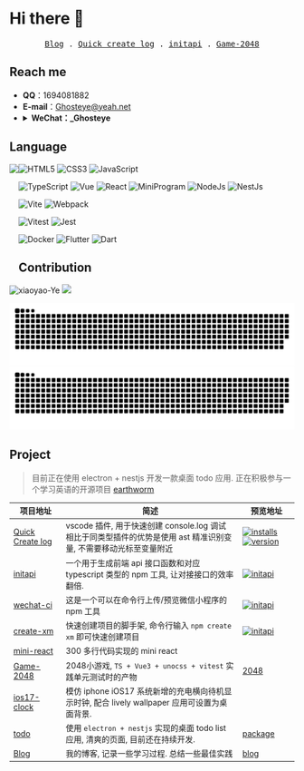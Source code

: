 # Hi there 👋
<!-- **xiaoyao-Ye/xiaoyao-Ye** is a ✨ _special_ ✨ repository because its `README.md` (this file) appears on your GitHub profile. -->
<!-- I'm a front-end developer -->
<!-- Here are some ideas to get you started: -->

<!-- - 🔭 I’m currently working on ✨...
- 🌱 I’m currently learning ✨...
- 👯 I’m looking to collaborate on ✨...
- 🤔 I’m looking for help with ✨...
- 💬 Ask me about ✨...
- 📫 How to reach me: ✨...
- 😄 Pronouns: ✨...
- ⚡ Fun fact: ✨... -->

<p align="center">
  <samp>
    <a href="https://xiaoyao-ye.github.io/blog/">Blog</a> .
    <a href="https://marketplace.visualstudio.com/items?itemName=Ghosteye.vs-quick-log">Quick create log</a> .
    <a href="https://github.com/xiaoyao-Ye/initapi">initapi</a> .
    <a href="https://xiaoyao-ye.github.io/Game-2048/">Game-2048</a>
<!--     <a href="https://xiaoyao-ye.github.io/plane-game/">plane-game</a> -->
  </samp>
</p>

## Reach me

- **QQ**：1694081882
- **E-mail**：Ghosteye@yeah.net
- <details><summary><strong>WeChat：_Ghosteye</strong></summary>
  <img height="150em" src="./assets/wechat.png" />
  </details>

## Language

<img align="left" height="200em" src="https://github-readme-stats.vercel.app/api/top-langs/?username=xiaoyao-Ye&hide_title=true&layout=compact&langs_count=100&hide=HTML,Makefile,CSS,SCSS,LESS&theme=merko#gh-dark-mode-only" />

![HTML5](https://img.shields.io/badge/-HTML5-red?logo=html5&logoColor=white)
![CSS3](https://img.shields.io/badge/-CSS3-blue?logo=css3&logoColor=white)
![JavaScript](https://img.shields.io/badge/-JavaScript-yellow?logo=javascript&logoColor=white)

![TypeScript](https://img.shields.io/badge/-TypeScript-blue?logo=typescript&logoColor=white)
![Vue](https://img.shields.io/badge/-Vue-34495e?logo=vue.js)
![React](https://img.shields.io/badge/-React-282c34?logo=react)
![MiniProgram](https://img.shields.io/badge/-MiniProgram-07c160?logo=wechat&logoColor=white)
![NodeJs](https://img.shields.io/badge/-NodeJs-282c34?logo=node.js)
![NestJs](https://img.shields.io/badge/-NestJs-red?logo=nestjs)

![Vite](https://img.shields.io/badge/-Vite-646cff?logo=vite&logoColor=white)
![Webpack](https://img.shields.io/badge/-Webpack-1a6bac?logo=webpack)
<!-- ![Rollup](https://img.shields.io/badge/-Rollup-ef3335?logo=rollup.js&logoColor=white) -->

![Vitest](https://img.shields.io/badge/-Vitest-red?logo=vitest&logoColor=white)
![Jest](https://img.shields.io/badge/-Jest-green?logo=jest)

![Docker](https://img.shields.io/badge/-Docker-646cff?logo=docker&logoColor=white)
![Flutter](https://img.shields.io/badge/-Flutter-blue?logo=flutter)
![Dart](https://img.shields.io/badge/-Dart-purple?logo=dart)


## Contribution

<p align="left">
  <img height="150em" src="https://github-readme-streak-stats.herokuapp.com/?user=xiaoyao-Ye&theme=merko#gh-dark-mode-only" alt="xiaoyao-Ye" />
  <img height="150em" src="https://github-readme-stats-one-mu-82.vercel.app/api?username=xiaoyao-Ye&show_icons=true&hide_title=true&theme=merko#gh-dark-mode-only" />
</p>

<p align="left">
  <img src="https://raw.githubusercontent.com/xiaoyao-Ye/xiaoyao-Ye/dist/github-contribution-grid-snake-dark.svg#gh-dark-mode-only" />
  <img src="https://raw.githubusercontent.com/xiaoyao-Ye/xiaoyao-Ye/dist/github-contribution-grid-snake.svg#gh-light-mode-only" />
  <!-- ![TOG](https://raw.githubusercontent.com/xiaoyao-Ye/xiaoyao-Ye/dist/github-contribution-grid-snake-dark.svg#gh-dark-mode-only) -->
  <!-- ![TOG](https://raw.githubusercontent.com/xiaoyao-Ye/xiaoyao-Ye/dist/github-contribution-grid-snake.svg#gh-light-mode-only) -->
</p>

## Project

> 目前正在使用 electron + nestjs 开发一款桌面 todo 应用.
> 正在积极参与一个学习英语的开源项目 [earthworm](https://github.com/cuixueshe/earthworm) 

| 项目地址                                                       | 简述                                                                                                                  | 预览地址                                                                                                                                                                                                                                                                                                                                                                                                                                 |
| -------------------------------------------------------------- | --------------------------------------------------------------------------------------------------------------------- | ---------------------------------------------------------------------------------------------------------------------------------------------------------------------------------------------------------------------------------------------------------------------------------------------------------------------------------------------------------------------------------------------------------------------------------------- |
| [Quick Create log](https://github.com/xiaoyao-Ye/vs-quick-log) | vscode 插件, 用于快速创建 console.log 调试<br>相比于同类型插件的优势是使用 ast 精准识别变量, 不需要移动光标至变量附近 | [![installs](https://img.shields.io/visual-studio-marketplace/azure-devops/installs/total/ghosteye.vs-quick-log?label=Installs)](https://marketplace.visualstudio.com/items?itemName=ghosteye.vs-quick-log)[![version](https://img.shields.io/visual-studio-marketplace/v/ghosteye.vs-quick-log?color=%232ba1f1&logo=visual-studio-code&logoColor=%232ba1f1)](https://marketplace.visualstudio.com/items?itemName=ghosteye.vs-quick-log) |
| [initapi](https://github.com/xiaoyao-Ye/initapi)               | 一个用于生成前端 api 接口函数和对应 typescript 类型的 npm 工具, 让对接接口的效率翻倍.                                 | [![initapi](https://badgen.net/npm/v/initapi)](https://www.npmjs.com/package/initapi)                                                                                                                                                                                                                                                                                                                                                    |
| [wechat-ci](https://github.com/xiaoyao-Ye/wechat-ci)           | 这是一个可以在命令行上传/预览微信小程序的 npm 工具                                                                    | [![initapi](https://badgen.net/npm/v/wechat-ci)](https://www.npmjs.com/package/wechat-ci)                                                                                                                                                                                                                                                                                                                                                |
| [create-xm](https://github.com/xiaoyao-Ye/create-xm)           | 快速创建项目的脚手架, 命令行输入 `npm create xm` 即可快速创建项目                                                     | [![initapi](https://badgen.net/npm/v/create-xm)](https://www.npmjs.com/package/create-xm)                                                                                                                                                                                                                                                                                                                                                |
| [mini-react](https://github.com/xiaoyao-Ye/mini-react)         | 300 多行代码实现的 mini react                                                                                         |                                                                                                                                                                                                                                                                                                                                                                                                                                          |
| [Game-2048](https://github.com/xiaoyao-Ye/Game-2048)           | 2048小游戏, `TS + Vue3 + unocss + vitest` 实践单元测试时的产物                                                        | [2048](https://xiaoyao-ye.github.io/Game-2048/)                                                                                                                                                                                                                                                                                                                                                                                          |
| [ios17-clock](https://github.com/xiaoyao-Ye/ios17-clock)       | 模仿 iphone iOS17 系统新增的充电横向待机显示时钟, 配合 lively wallpaper 应用可设置为桌面背景.                         |                                                                                                                                                                                                                                                                                                                                                                                                                                          |
| [todo](https://github.com/xiaoyao-Ye/todo)                     | 使用 `electron + nestjs` 实现的桌面 todo list 应用, 清爽的页面, 目前还在持续开发.                                     | [package](https://github.com/xiaoyao-Ye/todo/releases/tag/v0.0.2)                                                                                                                                                                                                                                                                                                                                                                        |
| [Blog](https://github.com/xiaoyao-Ye/blog)                     | 我的博客, 记录一些学习过程. 总结一些最佳实践                                                                          | [blog](https://xiaoyao-ye.github.io/blog/)                                                                                                                                                                                                                                                                                                                                                                                               |

<!--
可你要明白啊我的朋友，
我们不能用温柔去应对黑暗，
要用火。
 -->
<!-- [![Typing SVG](https://readme-typing-svg.herokuapp.com?font=Fira+Code&duration=2000&pause=500&color=000000&center=%E9%94%99%E8%AF%AF%E7%9A%84&vCenter=%E9%94%99%E8%AF%AF%E7%9A%84&multiline=true&width=300&height=90&lines=%E5%8F%AF%E4%BD%A0%E8%A6%81%E6%98%8E%E7%99%BD%E5%95%8A%E6%88%91%E7%9A%84%E6%9C%8B%E5%8F%8B%EF%BC%8C;%E6%88%91%E4%BB%AC%E4%B8%8D%E8%83%BD%E7%94%A8%E6%B8%A9%E6%9F%94%E5%8E%BB%E5%BA%94%E5%AF%B9%E9%BB%91%E6%9A%97%EF%BC%8C;%E8%A6%81%E7%94%A8%E7%81%AB%E3%80%82)](https://git.io/typing-svg) -->

<!-- [![profile](https://github-profile-trophy.vercel.app/?username=xiaoyao-Ye&theme=algolia&column=8)](https://github-profile-trophy.vercel.app/?username=xiaoyao-Ye&theme=algolia&column=8) -->

<!-- 3D Chart -->
<!-- 
![3dChart](https://ssr-contributions-svg.vercel.app/_/xiaoyao-Ye?chart=3dbar&format=svg&weeks=40) 

![](https://activity-graph.herokuapp.com/graph?username=xiaoyao-Ye&theme=github)
![](https://visitor-badge.glitch.me/badge?page_id=xiaoyao-Ye.xiaoyao-Ye)
-->

<!-- [![Readme Card](https://github-readme-stats.vercel.app/api/pin/?username=xiaoyao-Ye&repo=ldapctl&show_owner=true&&theme=cobalt)](https://github.com/xiaoyao-Ye/wechat-ci) -->

<!-- ![profile views](https://komarev.com/ghpvc/?username=xiaoyao-Ye&style=plastic) -->

 
